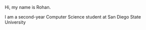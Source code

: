 Hi, my name is Rohan.



I am a second-year Computer Science student at San Diego State University

